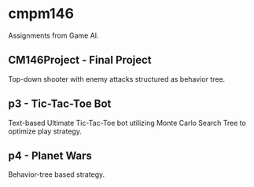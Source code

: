 # cmpm146
Assignments from Game AI.

## CM146Project - Final Project
Top-down shooter with enemy attacks structured as behavior tree.

## p3 - Tic-Tac-Toe Bot
Text-based Ultimate Tic-Tac-Toe bot utilizing Monte Carlo Search Tree to optimize play strategy.

## p4 - Planet Wars
Behavior-tree based strategy.
